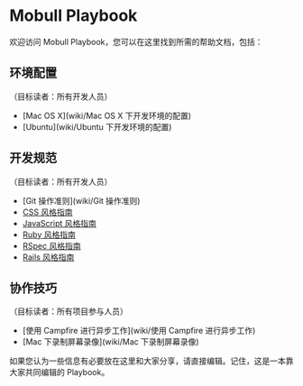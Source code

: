 # Mobull Playbook

欢迎访问 Mobull Playbook，您可以在这里找到所需的帮助文档，包括：

## 环境配置

（目标读者：所有开发人员）

* [Mac OS X](wiki/Mac OS X 下开发环境的配置)
* [Ubuntu](wiki/Ubuntu 下开发环境的配置)

## 开发规范

（目标读者：所有开发人员）

* [Git 操作准则](wiki/Git 操作准则)
* [CSS 风格指南](https://github.com/styleguide/css)
* [JavaScript 风格指南](https://github.com/styleguide/javascript)
* [Ruby 风格指南](https://github.com/styleguide/ruby)
* [RSpec 风格指南](http://betterspecs.org/)
* [Rails 风格指南](https://github.com/bbatsov/rails-style-guide)

## 协作技巧

（目标读者：所有项目参与人员）

* [使用 Campfire 进行异步工作](wiki/使用 Campfire 进行异步工作)
* [Mac 下录制屏幕录像](wiki/Mac 下录制屏幕录像)

如果您认为一些信息有必要放在这里和大家分享，请直接编辑。记住，这是一本靠大家共同编辑的 Playbook。